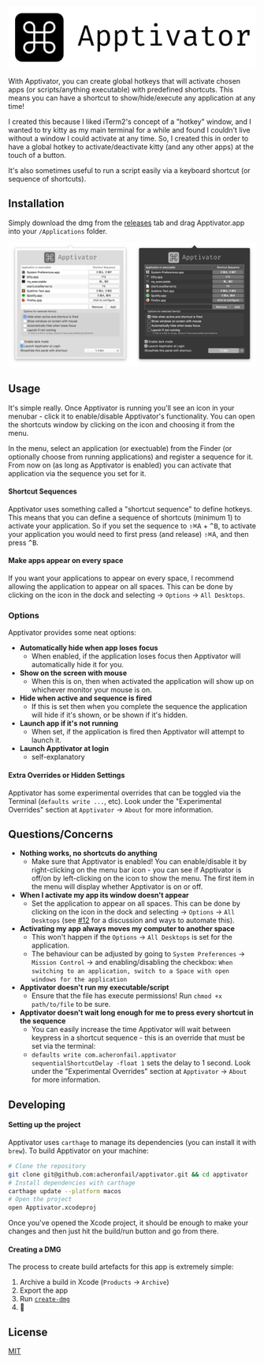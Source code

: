 ![Apptivator Banner](./Resources/banner.png)

With Apptivator, you can create global hotkeys that will activate chosen apps (or scripts/anything executable) with predefined shortcuts. This means you can have a shortcut to show/hide/execute any application at any time!

I created this because I liked iTerm2's concept of a "hotkey" window, and I wanted to try kitty as my main terminal for a while and found I couldn't live without a window I could activate at any time. So, I created this in order to have a global hotkey to activate/deactivate kitty (and any other apps) at the touch of a button.

It's also sometimes useful to run a script easily via a keyboard shortcut (or sequence of shortcuts).

## Installation

Simply download the dmg from the [releases](https://github.com/acheronfail/apptivator/releases) tab and drag Apptivator.app into your `/Applications` folder.

![screenshot of apptivator](./Resources/demo.png)

## Usage

It's simple really. Once Apptivator is running you'll see an icon in your menubar - click it to enable/disable Apptivator's functionality. You can open the shortcuts window by clicking on the icon and choosing it from the menu.

In the menu, select an application (or exectuable) from the Finder (or optionally choose from running applications) and register a sequence for it. From now on (as long as Apptivator is enabled) you can activate that application via the sequence you set for it.

#### Shortcut Sequences

Apptivator uses something called a "shortcut sequence" to define hotkeys. This means that you can define a sequence of shortcuts (minimum 1) to activate your application. So if you set the sequence to <kbd>⇧⌘A</kbd> + <kbd>^B</kbd>, to activate your application you would need to first press (and release) <kbd>⇧⌘A</kbd>, and then press <kbd>^B</kbd>.

#### Make apps appear on every space

If you want your applications to appear on every space, I recommend allowing the application to appear on all spaces. This can be done by clicking on the icon in the dock and selecting -> `Options` -> `All Desktops`.

### Options

Apptivator provides some neat options:

* **Automatically hide when app loses focus**
	- When enabled, if the application loses focus then Apptivator will automatically hide it for you.
* **Show on the screen with mouse**
	- When this is on, then when activated the application will show up on whichever monitor your mouse is on.
* **Hide when active and sequence is fired**
	- If this is set then when you complete the sequence the application will hide if it's shown, or be shown if it's hidden.
* **Launch app if it's not running**
	- When set, if the application is fired then Apptivator will attempt to launch it.
* **Launch Apptivator at login**
	- self-explanatory

#### Extra Overrides or Hidden Settings

Apptivator has some experimental overrides that can be toggled via the Terminal (`defaults write ...`, etc). Look under the "Experimental Overrides" section at `Apptivator` -> `About` for more information.

## Questions/Concerns

* **Nothing works, no shortcuts do anything**
	- Make sure that Apptivator is enabled! You can enable/disable it by right-clicking on the menu bar icon - you can see if Apptivator is off/on by left-clicking on the icon to show the menu. The first item in the menu will display whether Apptivator is on or off.
* **When I activate my app its window doesn't appear**
	- Set the application to appear on all spaces. This can be done by clicking on the icon in the dock and selecting -> `Options` -> `All Desktops` (see [#12](https://github.com/acheronfail/apptivator/issues/12#issuecomment-370787813) for a discussion and ways to automate this).
* **Activating my app always moves my computer to another space**
	- This won't happen if the `Options` -> `All Desktops` is set for the application.
	- The behaviour can be adjusted by going to `System Preferences` -> `Mission Control` -> and enabling/disabling the checkbox: `When switching to an application, switch to a Space with open windows for the application`
* **Apptivator doesn't run my executable/script**
	- Ensure that the file has execute permissions! Run `chmod +x path/to/file` to be sure.
* **Apptivator doesn't wait long enough for me to press every shortcut in the sequence**
	- You can easily increase the time Apptivator will wait between keypress in a shortcut sequence - this is an override that must be set via the terminal:
	- `defaults write com.acheronfail.apptivator sequentialShortcutDelay -float 1` sets the delay to 1 second. Look under the "Experimental Overrides" section at `Apptivator` -> `About` for more information.

## Developing

#### Setting up the project

Apptivator uses `carthage` to manage its dependencies (you can install it with `brew`). To build Apptivator on your machine:

```bash
# Clone the repository
git clone git@github.com:acheronfail/apptivator.git && cd apptivator
# Install dependencies with carthage
carthage update --platform macos
# Open the project
open Apptivator.xcodeproj
```

Once you've opened the Xcode project, it should be enough to make your changes and then just hit the build/run button and go from there.

#### Creating a DMG

The process to create build artefacts for this app is extremely simple:

1. Archive a build in Xcode (`Products` -> `Archive`)
2. Export the app
3. Run [`create-dmg`](https://github.com/sindresorhus/create-dmg)
4. 🎉

## License

[MIT](./LICENSE)
